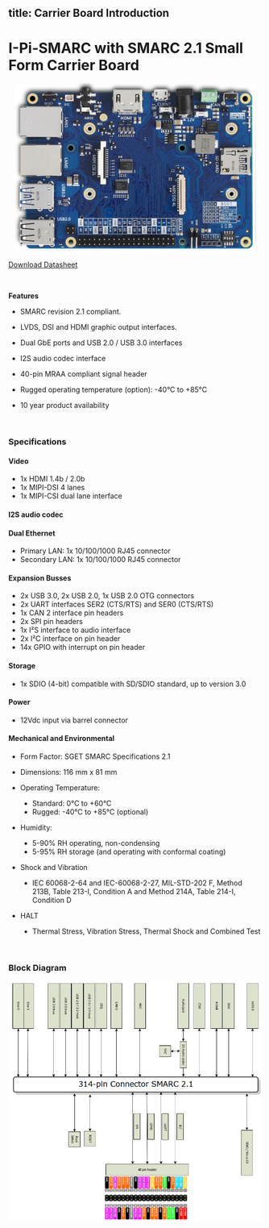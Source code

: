title: Carrier Board Introduction 
---



#  I-Pi-SMARC with SMARC 2.1 Small Form Carrier Board






<center>
<img align="center" src="CarrierIntroduction.assets/image-20201013150420667.png" alt="image-20201013150420667" style="zoom: 50%;" />
</center>


[Download Datasheet](https://hq0epm0west0us0storage.blob.core.windows.net/$web/public/SMARC/LEC-PX30/Documentation/I-Pi-SMARC-PX30-datasheet-20200730.pdf)

<br>

**Features**

<div class = "check">

* SMARC revision 2.1 compliant.    

* LVDS, DSI and HDMI graphic output interfaces.  

* Dual GbE ports and USB 2.0 / USB 3.0 interfaces

* I2S audio codec interface

* 40-pin MRAA compliant signal header 

* Rugged operating temperature (option): -40°C to +85°C

* 10 year product availability

  <br>







### **Specifications**

####  **Video**

  * 1x HDMI 1.4b / 2.0b
  * 1x MIPI-DSI 4 lanes 
  * 1x MIPI-CSI dual lane interface 

####  **I2S audio codec**

####  **Dual Ethernet**

  * Primary LAN:  1x 10/100/1000 RJ45 connector
  * Secondary LAN: 1x 10/100/1000 RJ45 connector

#### **Expansion Busses**

  * 2x USB 3.0, 2x USB 2.0, 1x USB 2.0 OTG connectors
  * 2x UART interfaces SER2 (CTS/RTS) and SER0 (CTS/RTS)
  * 1x CAN 2 interface pin headers
  * 2x SPI pin headers
  * 1x I²S interface to audio interface
  * 2x I²C interface on pin header
  * 14x GPIO with interrupt on pin header

#### **Storage**

  * 1x SDIO (4-bit) compatible with SD/SDIO standard, up to version 3.0

####  **Power**

  * 12Vdc input via barrel connector

####  **Mechanical and Environmental**

  * Form Factor: SGET SMARC Specifications 2.1

  * Dimensions: 116 mm x 81 mm

  * Operating Temperature: 

    * Standard: 0°C to +60°C 
    * Rugged: -40°C to +85°C (optional)

  * Humidity: 

    * 5-90% RH operating, non-condensing 
    * 5-95% RH storage (and operating with conformal coating)

  * Shock and Vibration

    * IEC 60068-2-64 and IEC-60068-2-27, MIL-STD-202 F, 
      Method 213B, Table 213-I, Condition A and Method 214A, 
      Table 214-I, Condition D

  * HALT

    * Thermal Stress, Vibration Stress, Thermal Shock and Combined Test

      <br>
</div>
<style>
.check li {
    list-style-type: disc;
 }
</style>

### **Block Diagram**
<center>
<img src="CarrierIntroduction.assets/image-20201013151208316.png" alt="image-20201013151208316" style="zoom:80%;" />
</center>